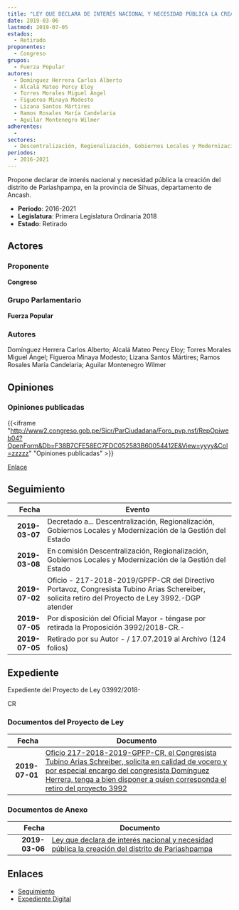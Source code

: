 ```yaml
---
title: "LEY QUE DECLARA DE INTERÉS NACIONAL Y NECESIDAD PÚBLICA LA CREACIÓN DEL DISTRITO DE PARIASHPAMPA"
date: 2019-03-06
lastmod: 2019-07-05
estados: 
  - Retirado
proponentes: 
  - Congreso
grupos: 
  - Fuerza Popular
autores: 
  - Domínguez Herrera Carlos Alberto
  - Alcalá Mateo Percy Eloy
  - Torres Morales Miguel Ángel
  - Figueroa Minaya Modesto
  - Lizana Santos Mártires
  - Ramos Rosales María Candelaria
  - Aguilar Montenegro Wilmer
adherentes: 
  - 
sectores: 
  - Descentralización, Regionalización, Gobiernos Locales y Modernización de la Gestión del Estado
periodos: 
  - 2016-2021
---
```


Propone declarar de interés nacional y necesidad pública la creación del distrito de Pariashpampa, en la provincia de Sihuas, departamento de Ancash.

- **Periodo**: 2016-2021
- **Legislatura**: Primera Legislatura Ordinaria 2018
- **Estado**: Retirado

## Actores

### Proponente

**Congreso**

### Grupo Parlamentario

**Fuerza Popular**

### Autores

Domínguez Herrera Carlos Alberto; Alcalá Mateo Percy Eloy; Torres Morales Miguel Ángel; Figueroa Minaya Modesto; Lizana Santos Mártires; Ramos Rosales María Candelaria; Aguilar Montenegro Wilmer


## Opiniones

### Opiniones publicadas

{{<iframe "http://www2.congreso.gob.pe/Sicr/ParCiudadana/Foro_pvp.nsf/RepOpiweb04?OpenForm&Db=F38B7CFE58EC7FDC052583B60054412E&View=yyyy&Col=zzzzz" "Opiniones publicadas" >}}

[Enlace](http://www2.congreso.gob.pe/Sicr/ParCiudadana/Foro_pvp.nsf/RepOpiweb04?OpenForm&Db=F38B7CFE58EC7FDC052583B60054412E&View=yyyy&Col=zzzzz)

## Seguimiento

| Fecha | Evento |
|------:|--------|
| **2019-03-07** | Decretado a... Descentralización, Regionalización, Gobiernos Locales y Modernización de la Gestión del Estado|
| **2019-03-08** | En comisión Descentralización, Regionalización, Gobiernos Locales y Modernización de la Gestión del Estado|
| **2019-07-02** | Oficio - 217-2018-2019/GPFP-CR del Directivo Portavoz, Congresista Tubino Arias Schereiber, solicita retiro del Proyecto de Ley 3992.-DGP atender|
| **2019-07-05** | Por disposición del Oficial Mayor - téngase por retirada la Proposición 3992/2018-CR.-|
| **2019-07-05** | Retirado por su Autor - / 17.07.2019 al Archivo (124 folios)|


## Expediente

Expediente del Proyecto de Ley 03992/2018-

CR


### Documentos del Proyecto de Ley

| Fecha | Documento |
|------:|--------|
| **2019-07-01** | [Oficio 217-2018-2019-GPFP-CR, el Congresista Tubino Arias Schreiber, solicita en calidad de vocero y por especial encargo del congresista Domínguez Herrera, tenga a bien disponer a quien corresponda el retiro del proyecto 3992](http://www.leyes.congreso.gob.pe/Documentos/2016_2021/Retiro_de_Proyecto/OFICIO-217-2018-2019-GPFP-CR.pdf) |

### Documentos de Anexo

| Fecha | Documento |
|------:|--------|
| **2019-03-06** | [Ley que declara de interés nacional y necesidad pública la creación del distrito de Pariashpampa](http://www.leyes.congreso.gob.pe/Documentos/2016_2021/Proyectos_de_Ley_y_de_Resoluciones_Legislativas/PL0399220190306..pdf) |

## Enlaces 

- [Seguimiento](http://www2.congreso.gob.pe/Sicr/TraDocEstProc/CLProLey2016.nsf/f7fff46988ca05b1052578e100829cc7/fb98e1531713a8db052583b5007ba88a?OpenDocument)
- [Expediente Digital](http://www2.congreso.gob.pe/Sicr/TraDocEstProc/CLProLey2016.nsf/f7fff46988ca05b1052578e100829cc7/fb98e1531713a8db052583b5007ba88a?OpenDocument&Click=05257FB7005EB655.eb71d0cf91d8294e05256cdf006b5706/$Body/0.1C6C)
